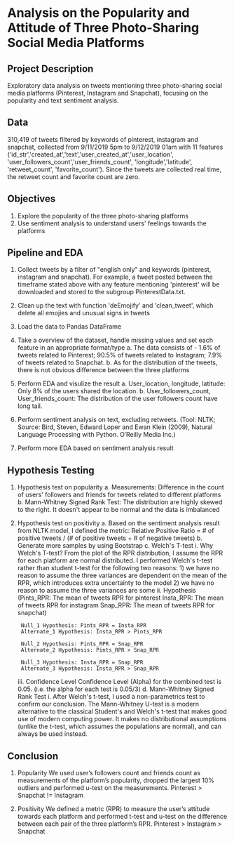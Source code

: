 # Analysis on the Popularity and Attitude of Three Photo-Sharing Social Media Platforms

## Project Description
Exploratory data analysis on tweets mentioning three photo-sharing social media platforms (Pinterest, Instagram and Snapchat), focusing on the popularity and text sentiment analysis.

## Data
310,419 of tweets filtered by keywords of pinterest, instagram and snapchat, collected from 9/11/2019 5pm to 9/12/2019 01am with 11 features ('id_str','created_at','text','user_created_at','user_location', 'user_followers_count','user_friends_count', 'longitude','latitude', 'retweet_count', 'favorite_count'). Since the tweets are collected real time, the retweet count and favorite count are zero.

## Objectives
1. Explore the popularity of the three photo-sharing platforms 
2. Use sentiment analysis to understand users' feelings towards the platforms

## Pipeline and EDA
1. Collect tweets by a filter of "english only" and keywords (pinterest, instagram and snapchat). For example, a tweet posted between the timeframe stated above with any feature mentioning 'pinterest' will be downloaded and stored to the subgroup PinterestData.txt.
2. Clean up the text with function 'deEmojify' and 'clean_tweet', which delete all emojies and unusual signs in tweets
3. Load the data to Pandas DataFrame
4. Take a overview of the dataset, handle missing values and set each feature in an appropriate format/type
  a. The data consists of - 1.6% of tweets related to Pinterest; 90.5% of tweets related to Instagram; 7.9% of tweets related to Snapchat.
  b. As for the distribution of the tweets, there is not obvious difference between the three platforms 
5. Perform EDA and visulize the result
  a. User_location, longitude, latitude: Only 8% of the users shared the location.
  b. User_followers_count,  User_friends_count: The distribution of the user followers count have long tail. 

6. Perform sentiment analysis on text, excluding retweets. (Tool: NLTK; Source: Bird, Steven, Edward Loper and Ewan Klein (2009), Natural Language Processing with Python. O’Reilly Media Inc.)
7. Perform more EDA based on sentiment analysis result


## Hypothesis Testing
1. Hypothesis test on popularity
  a. Measurements: Difference in the count of users' followers and friends for tweets related to different platforms 
  b. Mann-Whitney Signed Rank Test: The distribution are highly skewed to the right. It doesn't appear to be normal and the data is imbalanced 
2. Hypothesis test on positivity
  a. Based on the sentiment analysis result from NLTK model, I defined the metric: Relative Positive Ratio = # of positive tweets / (# of positive tweets + # of negative tweets)
  b. Generate more samples by using Bootstrap
  c. Welch's T-test
    i. Why Welch's T-test?
        From the plot of the RPR distribution, I assume the RPR for each platform are normal distributed.
        I performed Welch's t-test rather than student t-test for the following two reasons:
        1) we have no reason to assume the three variances are dependent on the mean of the RPR, which introduces extra uncertainty to the model
        2) we have no reason to assume the three variances are some
    ii. Hypothesis
        (Pints_RPR: The mean of tweets RPR for pinterest 
        Insta_RPR: The mean of tweets RPR for instagram
        Snap_RPR: The mean of tweets RPR for snapchat)

        Null_1 Hypothesis: Pints_RPR = Insta_RPR
        Alternate_1 Hypothesis: Insta_RPR > Pints_RPR 

        Null_2 Hypothesis: Pints_RPR = Snap_RPR
        Alternate_2 Hypothesis: Pints_RPR > Snap_RPR

        Null_3 Hypothesis: Insta_RPR = Snap_RPR
        Alternate_3 Hypothesis: Insta_RPR > Snap_RPR

    iii. Confidence Level
        Confidence Level (Alpha) for the combined test is 0.05. (i.e. the alpha for each test is 0.05/3)
  d. Mann-Whitney Signed Rank Test
     i. After Welch's t-test, I used a non-parametrics test to confirm our conclusion. The Mann-Whitney U-test is a modern alternative to the classical Student's and Welch's t-test that makes good use of modern computing power. It makes no distributional assumptions (unlike the t-test, which assumes the populations are normal), and can always be used instead.  

## Conclusion
1. Popularity
  We used user’s followers count and friends count as measurements of the platform’s popularity, dropped the largest 10% outliers and performed u-test on the measurements. Pinterest > Snapchat != Instagram
  
2. Positivity
  We defined a metric (RPR) to measure the user’s attitude towards each platform and performed t-test and u-test on the difference between each pair of the three platform’s RPR. Pinterest > Instagram > Snapchat
